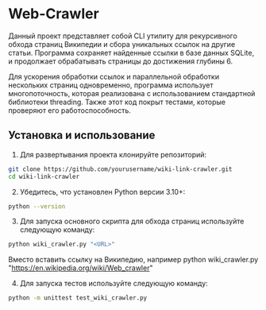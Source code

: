 # Web-Crawler

Данный проект представляет собой CLI утилиту для рекурсивного обхода страниц Википедии и сбора уникальных ссылок на другие статьи. Программа сохраняет найденные ссылки в базе данных SQLite, и продолжает обрабатывать страницы до достижения глубины 6.

Для ускорения обработки ссылок и параллельной обработки нескольких страниц одновременно, программа использует многопоточность, которая реализована с использованием стандартной библиотеки threading. Также этот код покрыт тестами, которые проверяют его работоспособность.

## Установка и использование
1. Для развертывания проекта клонируйте репозиторий:
```bash
git clone https://github.com/yourusername/wiki-link-crawler.git
cd wiki-link-crawler
```

2. Убедитесь, что установлен Python версии 3.10+:
```bash
python --version
```

3. Для запуска основного скрипта для обхода страниц используйте следующую команду:
```bash
python wiki_crawler.py "<URL>"
```
Вместо <URL> вставить ссылку на Википедию, например python wiki_crawler.py "https://en.wikipedia.org/wiki/Web_crawler"

4. Для запуска тестов используйте следующую команду:
```bash
python -m unittest test_wiki_crawler.py
```
